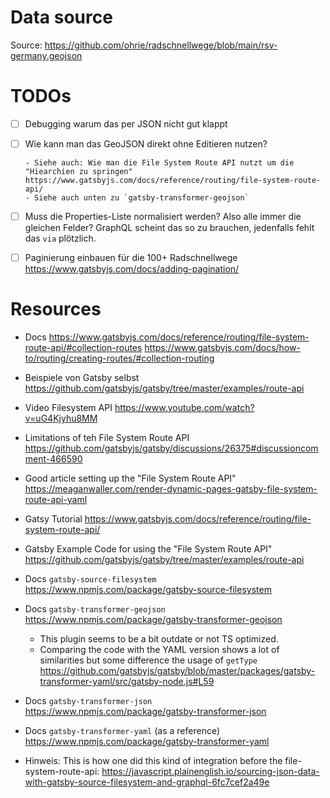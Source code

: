 # Data source

Source: https://github.com/ohrie/radschnellwege/blob/main/rsv-germany.geojson

# TODOs

- [ ] Debugging warum das per JSON nicht gut klappt
- [ ] Wie kann man das GeoJSON direkt ohne Editieren nutzen?

      - Siehe auch: Wie man die File System Route API nutzt um die "Hiearchien zu springen" https://www.gatsbyjs.com/docs/reference/routing/file-system-route-api/
      - Siehe auch unten zu `gatsby-transformer-geojson`

- [ ] Muss die Properties-Liste normalisiert werden? Also alle immer die gleichen Felder? GraphQL scheint das so zu brauchen, jedenfalls fehlt das `via` plötzlich.
- [ ] Paginierung einbauen für die 100+ Radschnellwege https://www.gatsbyjs.com/docs/adding-pagination/

# Resources

- Docs https://www.gatsbyjs.com/docs/reference/routing/file-system-route-api/#collection-routes
  https://www.gatsbyjs.com/docs/how-to/routing/creating-routes/#collection-routing

- Beispiele von Gatsby selbst https://github.com/gatsbyjs/gatsby/tree/master/examples/route-api

- Video Filesystem API https://www.youtube.com/watch?v=uG4Kjyhu8MM

- Limitations of teh File System Route API
  https://github.com/gatsbyjs/gatsby/discussions/26375#discussioncomment-466590

- Good article setting up the "File System Route API"
  https://meaganwaller.com/render-dynamic-pages-gatsby-file-system-route-api-yaml

- Gatsy Tutorial
  https://www.gatsbyjs.com/docs/reference/routing/file-system-route-api/

- Gatsby Example Code for using the "File System Route API"
  https://github.com/gatsbyjs/gatsby/tree/master/examples/route-api

- Docs `gatsby-source-filesystem`
  https://www.npmjs.com/package/gatsby-source-filesystem

- Docs `gatsby-transformer-geojson`
  https://www.npmjs.com/package/gatsby-transformer-geojson

  - This plugin seems to be a bit outdate or not TS optimized.
  - Comparing the code with the YAML version shows a lot of similarities but some difference the usage of `getType`
    https://github.com/gatsbyjs/gatsby/blob/master/packages/gatsby-transformer-yaml/src/gatsby-node.js#L59

- Docs `gatsby-transformer-json`
  https://www.npmjs.com/package/gatsby-transformer-json

- Docs `gatsby-transformer-yaml` (as a reference)
  https://www.npmjs.com/package/gatsby-transformer-yaml

- Hinweis: This is how one did this kind of integration before the file-system-route-api:
  https://javascript.plainenglish.io/sourcing-json-data-with-gatsby-source-filesystem-and-graphql-6fc7cef2a49e
